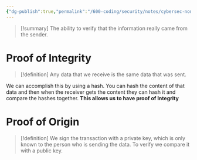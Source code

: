 ```yaml
---
{"dg-publish":true,"permalink":"/600-coding/security/notes/cybersec-non-repudiation/","tags":["CyberSecurity","cybersec-profm","cybersec-sec-plus"]}
---
```


> [!summary] 
> The ability to verify that the information really came from the sender.  

# Proof of Integrity
> [!definition] 
> Any data that we receive is the same data that was sent.

We can accomplish this by using a hash. You can hash the content of that data and then when the receiver gets the content they can hash it and compare the hashes together. **This allows us to have proof of Integrity**

# Proof of Origin
> [!definition] 
> We sign the transaction with a private key, which is only known to the person who is sending the data. To verify we compare it with a public key. 


